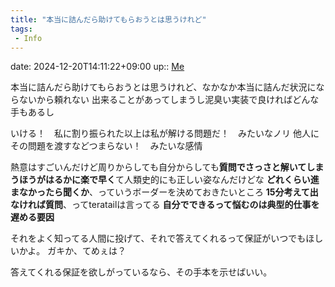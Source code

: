 ```yaml
---
title: "本当に詰んだら助けてもらおうとは思うけれど"
tags:
 - Info
---
```


date: 2024-12-20T14:11:22+09:00
up:: [Me](Bar/Novel/Chaos/Me.md)

本当に詰んだら助けてもらおうとは思うけれど、なかなか本当に詰んだ状況にならないから頼れない
出来ることがあってしまうし泥臭い実装で良ければどんな手もあるし

いける！　私に割り振られた以上は私が解ける問題だ！　みたいなノリ
他人にその問題を渡すなどつまらない！　みたいな感情

熱意はすごいんだけど周りからしても自分からしても**質問でさっさと解いてしまうほうがはるかに楽で早く**て人類史的にも正しい姿なんだけどな
**どれくらい進まなかったら聞くか**、っていうボーダーを決めておきたいところ
**15分考えて出なければ質問**、ってteratailは言ってる
**自分でできるって悩むのは典型的仕事を遅める要因**

それをよく知ってる人間に投げて、それで答えてくれるって保証がいつでもほしいかよ。
ガキか、てめぇは？

答えてくれる保証を欲しがっているなら、その手本を示せばいい。

